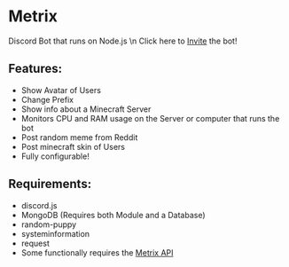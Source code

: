 # Metrix
Discord Bot that runs on Node.js \n
Click here to [Invite][metrix-invite] the bot!
## Features: 
 *  Show Avatar of Users 
 *  Change Prefix
 *  Show info about a Minecraft Server
 *  Monitors CPU and RAM usage on the Server or computer that runs the bot
 *  Post random meme from Reddit
 *  Post minecraft skin of Users
 *  Fully configurable!
  
## Requirements:
 *  discord.js
 *  MongoDB (Requires both Module and a Database)
 *  random-puppy
 *  systeminformation
 *  request
 *  Some functionally requires the [Metrix API][metrix-api]

 [metrix-api]: https://github.com/ZaxmkE/metrix-api
 [metrix-invite]: https://discord.com/api/oauth2/authorize?client_id=694476852282130455&permissions=8&scope=bot
